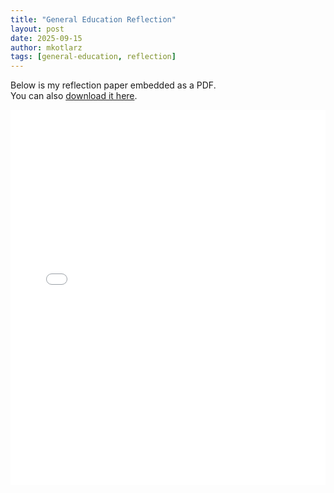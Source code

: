 ```yaml
---
title: "General Education Reflection"
layout: post
date: 2025-09-15
author: mkotlarz
tags: [general-education, reflection]
---
```


Below is my reflection paper embedded as a PDF.  
You can also [download it here](/assets/pdf/gen-ed.pdf).

<embed 
  src="/assets/pdf/gen-ed.pdf" 
  type="application/pdf" 
  width="100%" 
  height="600px" />
